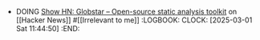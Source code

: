 - DOING [Show HN: Globstar – Open-source static analysis toolkit](https://news.ycombinator.com/item?id=43207942) on [[Hacker News]] #[[Irrelevant to me]]
  :LOGBOOK:
  CLOCK: [2025-03-01 Sat 11:44:50]
  :END: